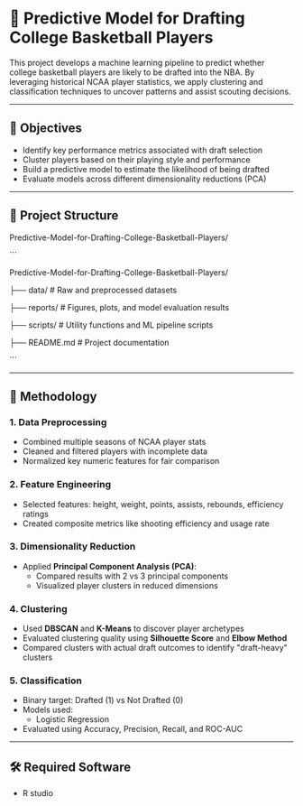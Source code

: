 # 🏀 Predictive Model for Drafting College Basketball Players

This project develops a machine learning pipeline to predict whether college basketball players are likely to be drafted into the NBA. By leveraging historical NCAA player statistics, we apply clustering and classification techniques to uncover patterns and assist scouting decisions.

---

## 🎯 Objectives

- Identify key performance metrics associated with draft selection
- Cluster players based on their playing style and performance
- Build a predictive model to estimate the likelihood of being drafted
- Evaluate models across different dimensionality reductions (PCA)

---

## 📁 Project Structure

Predictive-Model-for-Drafting-College-Basketball-Players/

\```

Predictive-Model-for-Drafting-College-Basketball-Players/

├── data/          # Raw and preprocessed datasets

├── reports/        # Figures, plots, and model evaluation results

├── scripts/        # Utility functions and ML pipeline scripts

├── README.md        # Project documentation

\```

---

## 🧠 Methodology

### 1.  Data Preprocessing
- Combined multiple seasons of NCAA player stats
- Cleaned and filtered players with incomplete data
- Normalized key numeric features for fair comparison

### 2. Feature Engineering
- Selected features: height, weight, points, assists, rebounds, efficiency ratings
- Created composite metrics like shooting efficiency and usage rate

### 3. Dimensionality Reduction
- Applied **Principal Component Analysis (PCA)**:
  - Compared results with 2 vs 3 principal components
  - Visualized player clusters in reduced dimensions

### 4. Clustering
- Used **DBSCAN** and **K-Means** to discover player archetypes
- Evaluated clustering quality using **Silhouette Score** and **Elbow Method**
- Compared clusters with actual draft outcomes to identify "draft-heavy" clusters

### 5. Classification
- Binary target: Drafted (1) vs Not Drafted (0)
- Models used:
  - Logistic Regression
- Evaluated using Accuracy, Precision, Recall, and ROC-AUC

---

## 🛠️ Required Software

- R studio 

